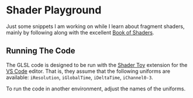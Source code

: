 # Shader Playground

Just some snippets I am working on while I learn about fragment shaders, mainly by following along with the excellent [Book of Shaders](https://thebookofshaders.com).

## Running The Code

The GLSL code is designed to be run with the [Shader Toy](https://github.com/stevensona/shader-toy) extension for the [VS Code](https://code.visualstudio.com/) editor. That is, they assume that the following uniforms are available: `iResolution`, `iGlobalTime`, `iDeltaTime`, `iChannel0-3`.

To run the code in another environment, adjust the names of the uniforms.